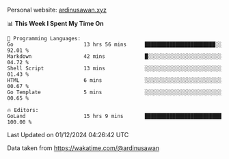 Personal website: [ardinusawan.xyz](https://ardinusawan.xyz)

<!--START_SECTION:waka-->
📊 **This Week I Spent My Time On** 

```text
💬 Programming Languages: 
Go                       13 hrs 56 mins      ███████████████████████░░   92.01 % 
Markdown                 42 mins             █░░░░░░░░░░░░░░░░░░░░░░░░   04.72 % 
Shell Script             13 mins             ░░░░░░░░░░░░░░░░░░░░░░░░░   01.43 % 
HTML                     6 mins              ░░░░░░░░░░░░░░░░░░░░░░░░░   00.67 % 
Go Template              5 mins              ░░░░░░░░░░░░░░░░░░░░░░░░░   00.65 % 

🔥 Editors: 
GoLand                   15 hrs 9 mins       █████████████████████████   100.00 % 
```


 Last Updated on 01/12/2024 04:26:42 UTC
<!--END_SECTION:waka-->
Data taken from https://wakatime.com/@ardinusawan
